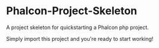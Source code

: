 # Phalcon-Project-Skeleton
A project skeleton for quickstarting a Phalcon php project.

Simply import this project and you're ready to start working!
